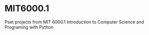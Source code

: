 # MIT6000.1
Pset projects from MIT 6000.1 Introduction to Computer Science and Programing with Python
